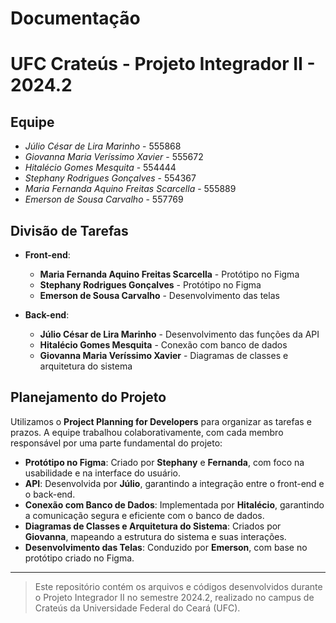 # Documentação
# UFC Crateús - Projeto Integrador II - 2024.2

## Equipe
- *Júlio César de Lira Marinho* - 555868
- *Giovanna Maria Veríssimo Xavier* - 555672
- *Hitalécio Gomes Mesquita* - 554444
- *Stephany Rodrigues Gonçalves* - 554367
- *Maria Fernanda Aquino Freitas Scarcella* - 555889
- *Emerson de Sousa Carvalho* - 557769

## Divisão de Tarefas
- **Front-end**:
  - **Maria Fernanda Aquino Freitas Scarcella** - Protótipo no Figma
  - **Stephany Rodrigues Gonçalves** - Protótipo no Figma
  - **Emerson de Sousa Carvalho** - Desenvolvimento das telas

- **Back-end**:
  - **Júlio César de Lira Marinho** - Desenvolvimento das funções da API
  - **Hitalécio Gomes Mesquita** - Conexão com banco de dados
  - **Giovanna Maria Veríssimo Xavier** - Diagramas de classes e arquitetura do sistema

## Planejamento do Projeto
Utilizamos o **Project Planning for Developers** para organizar as tarefas e prazos. A equipe trabalhou colaborativamente, com cada membro responsável por uma parte fundamental do projeto:

- **Protótipo no Figma**: Criado por **Stephany** e **Fernanda**, com foco na usabilidade e na interface do usuário.
- **API**: Desenvolvida por **Júlio**, garantindo a integração entre o front-end e o back-end.
- **Conexão com Banco de Dados**: Implementada por **Hitalécio**, garantindo a comunicação segura e eficiente com o banco de dados.
- **Diagramas de Classes e Arquitetura do Sistema**: Criados por **Giovanna**, mapeando a estrutura do sistema e suas interações.
- **Desenvolvimento das Telas**: Conduzido por **Emerson**, com base no protótipo criado no Figma.

---

> Este repositório contém os arquivos e códigos desenvolvidos durante o Projeto Integrador II no semestre 2024.2, realizado no campus de Crateús da Universidade Federal do Ceará (UFC).

